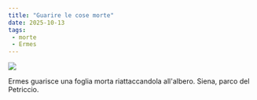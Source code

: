 ```yaml
---
title: "Guarire le cose morte"
date: 2025-10-13
tags:
 - morte
 - Ermes
---
```


![](images/20251013154628.jpg)

Ermes guarisce una foglia morta riattaccandola all'albero. Siena, parco del Petriccio.
